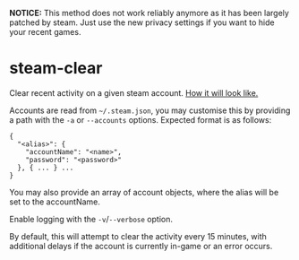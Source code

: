 __NOTICE:__ This method does not work reliably anymore as it has been largely patched by steam. Just use the new privacy settings if you want to hide your recent games.

# steam-clear

Clear recent activity on a given steam account. [How it will look like.](https://i.imgur.com/YyDJzvA.png)

Accounts are read from `~/.steam.json`, you may customise this by providing a path with the `-a` or `--accounts` options. Expected format is as follows:
```
{
  "<alias>": {
    "accountName": "<name>",
    "password": "<password>"
  }, { ... } ...
}
```
You may also provide an array of account objects, where the alias will be set to the accountName.

Enable logging with the `-v`/`--verbose` option.

By default, this will attempt to clear the activity every 15 minutes, with additional delays if the account is currently in-game or an error occurs. 
